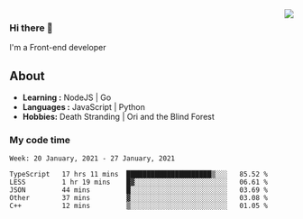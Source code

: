 <img align='right' src="https://github-readme-stats.vercel.app/api?username=strugglebak&show_icons=true">

### Hi there 👋

I'm a Front-end developer

## About

-  **Learning :** NodeJS | Go
-  **Languages :** JavaScript | Python
-  **Hobbies:** Death Stranding | Ori and the Blind Forest

### My code time

<!--START_SECTION:waka-->
```text
Week: 20 January, 2021 - 27 January, 2021

TypeScript   17 hrs 11 mins  █████████████████████▒░░░   85.52 % 
LESS         1 hr 19 mins    █▓░░░░░░░░░░░░░░░░░░░░░░░   06.61 % 
JSON         44 mins         █░░░░░░░░░░░░░░░░░░░░░░░░   03.69 % 
Other        37 mins         ▓░░░░░░░░░░░░░░░░░░░░░░░░   03.08 % 
C++          12 mins         ▒░░░░░░░░░░░░░░░░░░░░░░░░   01.05 % 
```
<!--END_SECTION:waka-->
